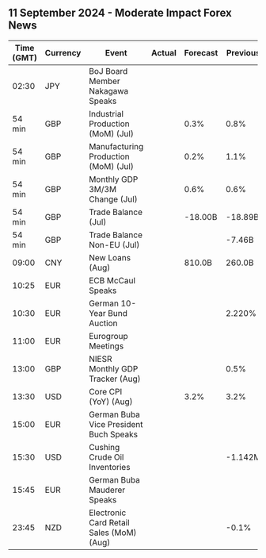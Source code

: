## 11 September 2024 - Moderate Impact Forex News

| Time (GMT) | Currency | Event | Actual | Forecast | Previous |
|------|----------|-------|--------|----------|----------|
| 02:30 | JPY | BoJ Board Member Nakagawa Speaks |  |  |  |
| 54 min | GBP | Industrial Production (MoM) (Jul) |  | 0.3% | 0.8% |
| 54 min | GBP | Manufacturing Production (MoM) (Jul) |  | 0.2% | 1.1% |
| 54 min | GBP | Monthly GDP 3M/3M Change (Jul) |  | 0.6% | 0.6% |
| 54 min | GBP | Trade Balance (Jul) |  | -18.00B | -18.89B |
| 54 min | GBP | Trade Balance Non-EU (Jul) |  |  | -7.46B |
| 09:00 | CNY | New Loans (Aug) |  | 810.0B | 260.0B |
| 10:25 | EUR | ECB McCaul Speaks |  |  |  |
| 10:30 | EUR | German 10-Year Bund Auction |  |  | 2.220% |
| 11:00 | EUR | Eurogroup Meetings |  |  |  |
| 13:00 | GBP | NIESR Monthly GDP Tracker (Aug) |  |  | 0.5% |
| 13:30 | USD | Core CPI (YoY) (Aug) |  | 3.2% | 3.2% |
| 15:00 | EUR | German Buba Vice President Buch Speaks |  |  |  |
| 15:30 | USD | Cushing Crude Oil Inventories |  |  | -1.142M |
| 15:45 | EUR | German Buba Mauderer Speaks |  |  |  |
| 23:45 | NZD | Electronic Card Retail Sales (MoM) (Aug) |  |  | -0.1% |
